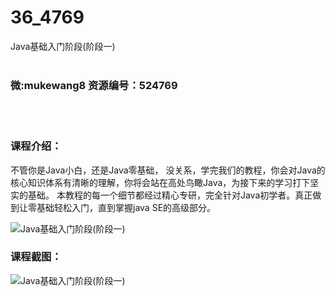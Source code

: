 # 36_4769
Java基础入门阶段(阶段一)
<br/></br>
<h3>微:mukewang8 资源编号：524769</h3>
<br/></br>
<h3>课程介绍：</h3>
<p>不管你是Java小白，还是Java零基础， 没关系，学完我们的教程，你会对Java的核心知识体系有清晰的理解，你将会站在高处鸟瞰Java，为接下来的学习打下坚实的基础。 本教程的每一个细节都经过精心专研，完全针对Java初学者。真正做到让零基础轻松入门，直到掌握java SE的高级部分。</p>
<p><img src="https://www.ko996.com/wp-content/uploads/img/2019/03/4-5-300x300.png" alt="Java基础入门阶段(阶段一)"></p>
<h3>课程截图：</h3>
<p><img src="https://www.ko996.com/wp-content/uploads/img/2019/03/1-8.png" alt="Java基础入门阶段(阶段一)"></p>
